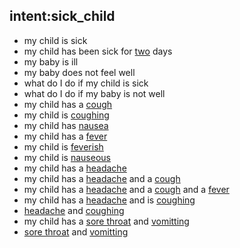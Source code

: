 ## intent:sick_child
- my child is sick
- my child has been sick for [two](days_sick) days
- my baby is ill
- my baby does not feel well
- what do I do if my child is sick
- what do I do if my baby is not well
- my child has a [cough](symptom)
- my child is [coughing](symptom:cough)
- my child has [nausea](symptom)
- my child has a [fever](symptom)
- my child is [feverish](symptom:fever)
- my child is [nauseous](symptom:nausea)
- my child has a [headache](symptom)
- my child has a [headache](symptom) and a [cough](symptom)
- my child has a [headache](symptom) and a [cough](symptom) and a [fever](symptom)
- my child has a [headache](symptom) and is [coughing](symptom:cough)
- [headache](symptom) and [coughing](symptom:cough)
- my child has a [sore throat](symptom) and [vomitting](symptom:vomit)
- [sore throat](symptom) and [vomitting](symptom:vomit)